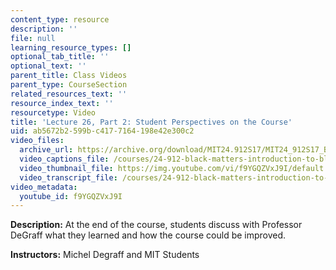 ```yaml
---
content_type: resource
description: ''
file: null
learning_resource_types: []
optional_tab_title: ''
optional_text: ''
parent_title: Class Videos
parent_type: CourseSection
related_resources_text: ''
resource_index_text: ''
resourcetype: Video
title: 'Lecture 26, Part 2: Student Perspectives on the Course'
uid: ab5672b2-599b-c417-7164-198e42e300c2
video_files:
  archive_url: https://archive.org/download/MIT24.912S17/MIT24_912S17_Black_Matters_Last_Class_Part_2_300k.mp4
  video_captions_file: /courses/24-912-black-matters-introduction-to-black-studies-spring-2017/87175f5bf7695d36957ce18951d51c86_f9YGQZVxJ9I.vtt
  video_thumbnail_file: https://img.youtube.com/vi/f9YGQZVxJ9I/default.jpg
  video_transcript_file: /courses/24-912-black-matters-introduction-to-black-studies-spring-2017/3b0331aa9852022454e1d43f74c9958f_f9YGQZVxJ9I.pdf
video_metadata:
  youtube_id: f9YGQZVxJ9I
---
```


**Description:** At the end of the course, students discuss with Professor DeGraff what they learned and how the course could be improved.

**Instructors:** Michel Degraff and MIT Students